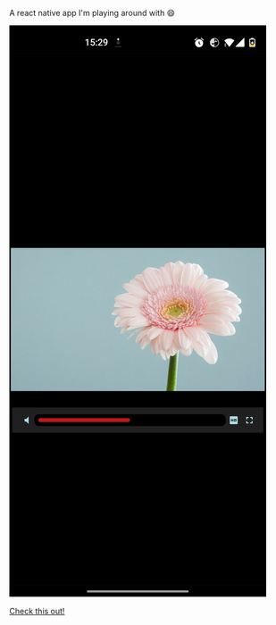 A react native app I'm playing around with :smile:

[![screenshot](./Screenshot_20220424-152920.jpg)](screenshot)

[Check this out!](./22-04-24-16-02-51.mp4)